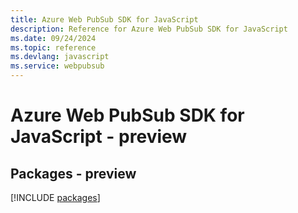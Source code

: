 ```yaml
---
title: Azure Web PubSub SDK for JavaScript
description: Reference for Azure Web PubSub SDK for JavaScript
ms.date: 09/24/2024
ms.topic: reference
ms.devlang: javascript
ms.service: webpubsub
---
```

# Azure Web PubSub SDK for JavaScript - preview
## Packages - preview
[!INCLUDE [packages](web-pubsub-index.md)]